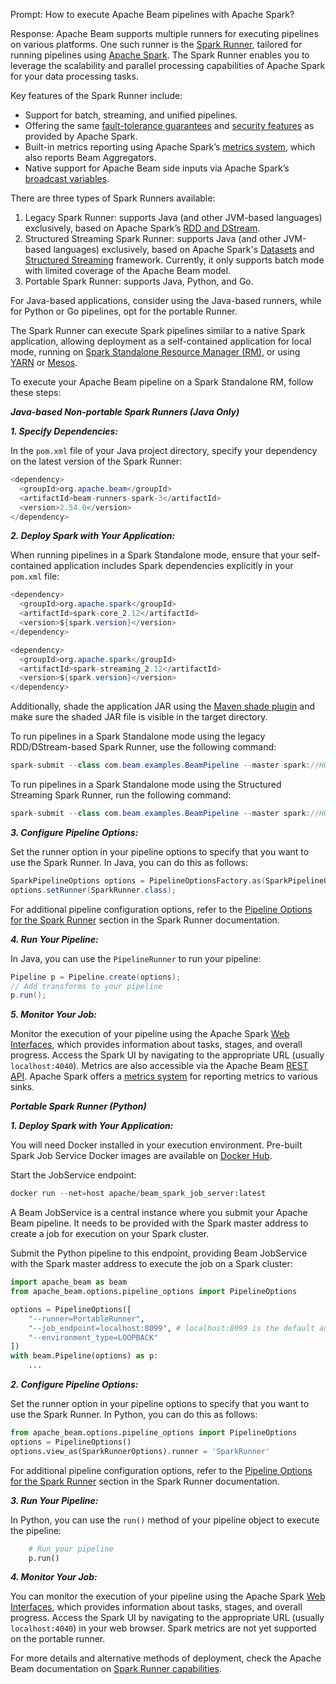 Prompt: How to execute Apache Beam pipelines with Apache Spark?

Response:
Apache Beam supports multiple runners for executing pipelines on various platforms. One such runner is the [Spark Runner](https://beam.apache.org/documentation/runners/spark/), tailored for running pipelines using [Apache Spark](https://spark.apache.org/). The Spark Runner enables you to leverage the scalability and parallel processing capabilities of Apache Spark for your data processing tasks.

Key features of the Spark Runner include:
* Support for batch, streaming, and unified pipelines.
* Offering the same [fault-tolerance guarantees](https://spark.apache.org/docs/latest/streaming-programming-guide.html#fault-tolerance-semantics) and [security features](https://spark.apache.org/docs/latest/security.html) as provided by Apache Spark.
* Built-in metrics reporting using Apache Spark’s [metrics system](https://spark.apache.org/docs/latest/monitoring.html#metrics), which also reports Beam Aggregators.
* Native support for Apache Beam side inputs via Apache Spark’s [broadcast variables](https://spark.apache.org/docs/latest/rdd-programming-guide.html#broadcast-variables).

There are three types of Spark Runners available:
1. Legacy Spark Runner: supports Java (and other JVM-based languages) exclusively, based on Apache Spark’s [RDD and DStream](https://spark.apache.org/docs/latest/api/scala/org/apache/spark/rdd/RDD.html).
2. Structured Streaming Spark Runner: supports Java (and other JVM-based languages) exclusively, based on Apache Spark's [Datasets](https://spark.apache.org/docs/latest/sql-programming-guide.html#datasets-and-dataframes) and [Structured Streaming](https://spark.apache.org/docs/latest/structured-streaming-programming-guide.html) framework. Currently, it only supports batch mode with limited coverage of the Apache Beam model.
3. Portable Spark Runner: supports Java, Python, and Go.

For Java-based applications, consider using the Java-based runners, while for Python or Go pipelines, opt for the portable Runner.

The Spark Runner can execute Spark pipelines similar to a native Spark application, allowing deployment as a self-contained application for local mode, running on [Spark Standalone Resource Manager (RM)](https://spark.apache.org/docs/latest/spark-standalone.html), or using [YARN](https://spark.apache.org/docs/latest/running-on-yarn.html) or [Mesos](https://spark.apache.org/docs/latest/running-on-mesos.html).

To execute your Apache Beam pipeline on a Spark Standalone RM, follow these steps:

***Java-based Non-portable Spark Runners (Java Only)***

***1. Specify Dependencies:***

In the `pom.xml` file of your Java project directory, specify your dependency on the latest version of the Spark Runner:

```java
<dependency>
  <groupId>org.apache.beam</groupId>
  <artifactId>beam-runners-spark-3</artifactId>
  <version>2.54.0</version>
</dependency>
```

***2. Deploy Spark with Your Application:***

When running pipelines in a Spark Standalone mode, ensure that your self-contained application includes Spark dependencies explicitly in your `pom.xml` file:

```java
<dependency>
  <groupId>org.apache.spark</groupId>
  <artifactId>spark-core_2.12</artifactId>
  <version>${spark.version}</version>
</dependency>

<dependency>
  <groupId>org.apache.spark</groupId>
  <artifactId>spark-streaming_2.12</artifactId>
  <version>${spark.version}</version>
</dependency>
```

Additionally, shade the application JAR using the [Maven shade plugin](https://maven.apache.org/plugins/maven-shade-plugin/) and make sure the shaded JAR file is visible in the target directory.

To run pipelines in a Spark Standalone mode using the legacy RDD/DStream-based Spark Runner, use the following command:

```java
spark-submit --class com.beam.examples.BeamPipeline --master spark://HOST:PORT target/beam-examples-1.0.0-shaded.jar --runner=SparkRunner
```

To run pipelines in a Spark Standalone mode using the Structured Streaming Spark Runner, run the following command:

```java
spark-submit --class com.beam.examples.BeamPipeline --master spark://HOST:PORT target/beam-examples-1.0.0-shaded.jar --runner=SparkStructuredStreamingRunner
```

***3. Configure Pipeline Options:***

Set the runner option in your pipeline options to specify that you want to use the Spark Runner. In Java, you can do this as follows:

```java
SparkPipelineOptions options = PipelineOptionsFactory.as(SparkPipelineOptions.class);
options.setRunner(SparkRunner.class);
```

For additional pipeline configuration options, refer to the [Pipeline Options for the Spark Runner](https://beam.apache.org/documentation/runners/spark/#pipeline-options-for-the-spark-runner) section in the Spark Runner documentation.

***4. Run Your Pipeline:***

In Java, you can use the `PipelineRunner` to run your pipeline:

```java
Pipeline p = Pipeline.create(options);
// Add transforms to your pipeline
p.run();
```

***5. Monitor Your Job:***

Monitor the execution of your pipeline using the Apache Spark [Web Interfaces](https://spark.apache.org/docs/latest/monitoring.html#web-interfaces), which provides information about tasks, stages, and overall progress. Access the Spark UI by navigating to the appropriate URL (usually `localhost:4040`). Metrics are also accessible via the Apache Beam [REST API](https://spark.apache.org/docs/latest/monitoring.html#rest-api). Apache Spark offers a [metrics system](https://spark.apache.org/docs/latest/monitoring.html#metrics) for reporting metrics to various sinks.

***Portable Spark Runner (Python)***

***1. Deploy Spark with Your Application:***

You will need Docker installed in your execution environment. Pre-built Spark Job Service Docker images are available on [Docker Hub](https://hub.docker.com/r/apache/beam_spark_job_server).

Start the JobService endpoint:

```python
docker run --net=host apache/beam_spark_job_server:latest
```
A Beam JobService is a central instance where you submit your Apache Beam pipeline. It needs to be provided with the Spark master address to create a job for execution on your Spark cluster.

Submit the Python pipeline to this endpoint, providing Beam JobService with the Spark master address to execute the job on a Spark cluster:

```python
import apache_beam as beam
from apache_beam.options.pipeline_options import PipelineOptions

options = PipelineOptions([
    "--runner=PortableRunner",
    "--job_endpoint=localhost:8099", ​​# localhost:8099 is the default address of the JobService
    "--environment_type=LOOPBACK"
])
with beam.Pipeline(options) as p:
    ...
```

***2. Configure Pipeline Options:***

Set the runner option in your pipeline options to specify that you want to use the Spark Runner. In Python, you can do this as follows:

```python
from apache_beam.options.pipeline_options import PipelineOptions
options = PipelineOptions()
options.view_as(SparkRunnerOptions).runner = 'SparkRunner'
```

For additional pipeline configuration options, refer to the [Pipeline Options for the Spark Runner](https://beam.apache.org/documentation/runners/spark/#pipeline-options-for-the-spark-runner) section in the Spark Runner documentation.

***3. Run Your Pipeline:***

In Python, you can use the `run()` method of your pipeline object to execute the pipeline:

```python
    # Run your pipeline
    p.run()
```

***4. Monitor Your Job:***

You can monitor the execution of your pipeline using the Apache Spark [Web Interfaces](https://spark.apache.org/docs/latest/monitoring.html#web-interfaces), which provides information about tasks, stages, and overall progress. Access the Spark UI by navigating to the appropriate URL (usually `localhost:4040`) in your web browser. Spark metrics are not yet supported on the portable runner.

For more details and alternative methods of deployment, check the Apache Beam documentation on [Spark Runner capabilities](https://beam.apache.org/documentation/runners/spark/).
